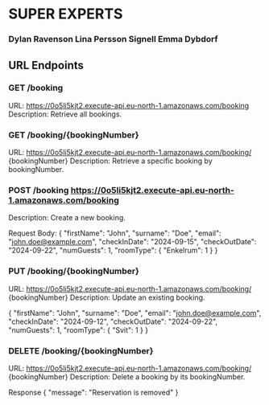 # SUPER EXPERTS 

### Dylan Ravenson Lina Persson Signell Emma Dybdorf


## URL Endpoints 

### GET /booking 
URL: https://0o5li5kjt2.execute-api.eu-north-1.amazonaws.com/booking 
Description: Retrieve all bookings.


### GET /booking/{bookingNumber}
URL: https://0o5li5kjt2.execute-api.eu-north-1.amazonaws.com/booking/ {bookingNumber}
Description: Retrieve a specific booking by bookingNumber.


### POST /booking https://0o5li5kjt2.execute-api.eu-north-1.amazonaws.com/booking
Description: Create a new booking.

Request Body:
 {
  "firstName": "John",
  "surname": "Doe",
  "email": "john.doe@example.com",
  "checkInDate": "2024-09-15",
  "checkOutDate": "2024-09-22",
  "numGuests": 1,
  "roomType": {
    "Enkelrum": 1
  }
}


### PUT /booking/{bookingNumber}
URL: https://0o5li5kjt2.execute-api.eu-north-1.amazonaws.com/booking/ {bookingNumber}
Description: Update an existing booking.


{
  "firstName": "John",
  "surname": "Doe",
  "email": "john.doe@example.com",
  "checkInDate": "2024-09-12",
  "checkOutDate": "2024-09-22",
  "numGuests": 1,
  "roomType": {
    "Svit": 1
  }
}


### DELETE /booking/{bookingNumber}
URL: https://0o5li5kjt2.execute-api.eu-north-1.amazonaws.com/booking/ {bookingNumber}
Description: Delete a booking by its bookingNumber.


Response {
    "message": "Reservation is removed"
}
